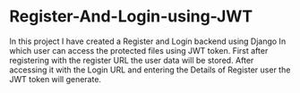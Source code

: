 # Register-And-Login-using-JWT
In this project I have created a Register and Login backend using Django In which user can access the protected files using JWT token.
First after registering with the register URL the user data will be stored.
After accessing it with the Login URL and entering the Details of Register user the JWT token will generate.
